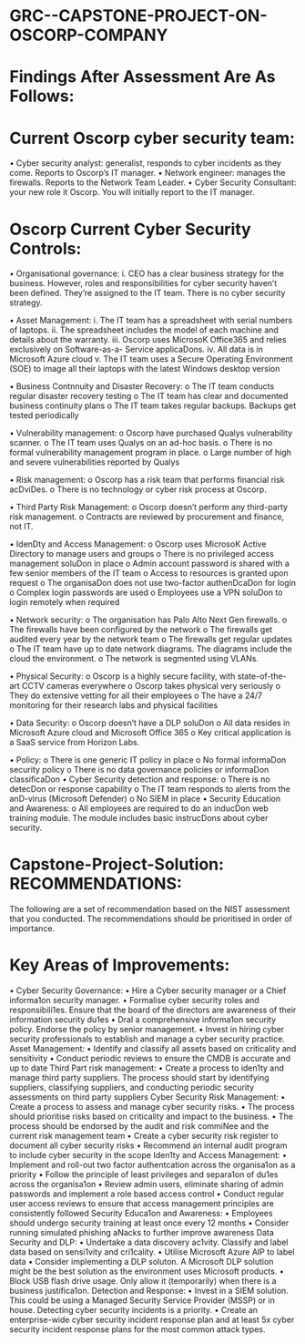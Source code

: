 # GRC--CAPSTONE-PROJECT-ON-OSCORP-COMPANY
# Findings After Assessment Are As Follows:

# Current Oscorp cyber security team:
  • Cyber security analyst: generalist, responds to cyber incidents as they come. Reports
  to Oscorp’s IT manager.
  • Network engineer: manages the firewalls. Reports to the Network Team Leader.
  • Cyber Security Consultant: your new role it Oscorp. You will initially report to the IT
  manager.
  
# Oscorp Current Cyber Security Controls:
  • Organisational governance:
    i. CEO has a clear business strategy for the business. However, roles and
    responsibilities for cyber security haven’t been defined. They’re assigned to
    the IT team. There is no cyber security strategy.
    
  • Asset Management:
    i. The IT team has a spreadsheet with serial numbers of laptops.
    ii. The spreadsheet includes the model of each machine and details about the
    warranty.
    iii. Oscorp uses MicrosoK Office365 and relies exclusively on Software-as-a-
    Service applicaDons.
    iv. All data is in Microsoft Azure cloud
    v. The IT team uses a Secure Operating Environment (SOE) to image all their
    laptops with the latest Windows desktop version
    
  • Business Contnnuity and Disaster Recovery:
    o The IT team conducts regular disaster recovery testing
    o The IT team has clear and documented business continuity plans
    o The IT team takes regular backups. Backups get tested periodically
    
  • Vulnerability management:
    o Oscorp have purchased Qualys vulnerability scanner.
    o The IT team uses Qualys on an ad-hoc basis.
    o There is no formal vulnerability management program in place.
    o Large number of high and severe vulnerabilities reported by Qualys
    
  • Risk management:
    o Oscorp has a risk team that performs financial risk acDviDes.
    o There is no technology or cyber risk process at Oscorp.
    
  • Third Party Risk Management:
    o Oscorp doesn’t perform any third-party risk management.
    o Contracts are reviewed by procurement and finance, not IT.
    
  • IdenDty and Access Management:
    o Oscorp uses MicrosoK Active Directory to manage users and groups
    o There is no privileged access management soluDon in place
    o Admin account password is shared with a few senior members of the IT team
    o Access to resources is granted upon request
    o The organisaDon does not use two-factor authenDcaDon for login
    o Complex login passwords are used
    o Employees use a VPN soluDon to login remotely when required
    
  • Network security:
    o The organisation has Palo Alto Next Gen firewalls.
    o The firewalls have been configured by the network
    o The firewalls get audited every year by the network team
    o The firewalls get regular updates
    o The IT team have up to date network diagrams. The diagrams include the
    cloud the environment.
    o The network is segmented using VLANs.
    
  • Physical Security:
    o Oscorp is a highly secure facility, with state-of-the-art CCTV cameras
    everywhere
    o Oscorp takes physical very seriously
    o They do extensive vetting for all their employees
    o The have a 24/7 monitoring for their research labs and physical facilities
    
  • Data Security:
    o Oscorp doesn’t have a DLP soluDon
    o All data resides in Microsoft Azure cloud and Microsoft Office 365
    o Key critical application is a SaaS service from Horizon Labs.
    
  • Policy:
    o There is one generic IT policy in place
    o No formal informaDon security policy
    o There is no data governance policies or informaDon classificaDon
  • Cyber Security detection and response:
    o There is no detecDon or response capability
    o The IT team responds to alerts from the anD-virus (Microsoft Defender)
    o No SIEM in place
  • Security Education and Awareness:
    o All employees are required to do an inducDon web training module. The
    module includes basic instrucDons about cyber security.

# Capstone-Project-Solution: RECOMMENDATIONS:
The following are a set of recommendation based on the NIST assessment that you
conducted.
The recommendations should be prioritised in order of importance.
# Key Areas of Improvements:
  • Cyber Security Governance:
  • Hire a Cyber security manager or a Chief informa1on security manager.
  • Formalise cyber security roles and responsibili1es. Ensure that the board of the
  directors are awareness of their information security du1es
  • DraI a comprehensive informa1on security policy. Endorse the policy by senior
  management.
  • Invest in hiring cyber security professionals to establish and manage a cyber
  security practice.
Asset Management:
  • Identify and classify all assets based on criticality and sensitivity
  • Conduct periodic reviews to ensure the CMDB is accurate and up to date
Third Part risk management:
  • Create a process to iden1ty and manage third party suppliers. The process should
  start by identifying suppliers, classifying suppliers, and conducting periodic
  security assessments on third party suppliers
Cyber Security Risk Management:
  • Create a process to assess and manage cyber security risks.
  • The process should prioritise risks based on criticality and impact to the business.
  • The process should be endorsed by the audit and risk commiNee and the current
  risk management team
  • Create a cyber security risk register to document all cyber security risks
  • Recommend an internal audit program to include cyber security in the scope
Iden1ty and Access Management:
  • Implement and roll-out two factor authentcation across the organisa1on as a
  priority
  • Follow the principle of least privileges and separa1on of du1es across the
  organisa1on
  • Review admin users, eliminate sharing of admin passwords and implement a role
  based access control
  • Conduct regular user access reviews to ensure that access management
  principles are consistently followed
Security Educa1on and Awareness:
  • Employees should undergo security training at least once every 12 months
  • Consider running simulated phishing aNacks to further improve awareness
Data Security and DLP:
  • Undertake a data discovery ac1vity. Classify and label data based on sensi1vity
  and cri1cality.
  • Utilise Microsoft Azure AIP to label data
  • Consider implementing a DLP soluton. A Microsoft DLP solution might be the
  best solution as the environment uses Microsoft products.
  • Block USB flash drive usage. Only allow it (temporarily) when there is a business
  justifica1on.
Detection and Response:
  • Invest in a SIEM solution. This could be using a Managed Security Service
  Provider (MSSP) or in house. Detecting cyber security incidents is a priority.
  • Create an enterprise-wide cyber security incident response plan and at least 5x
  cyber security incident response plans for the most common attack types.
